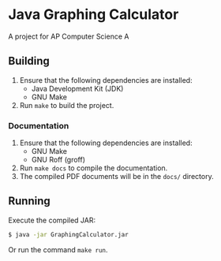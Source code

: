 # Java Graphing Calculator

A project for AP Computer Science A

## Building

1. Ensure that the following dependencies are installed:
    - Java Development Kit (JDK)
    - GNU Make
2. Run `make` to build the project.

### Documentation

1. Ensure that the following dependencies are installed:
    - GNU Make
    - GNU Roff (groff)
2. Run `make docs` to compile the documentation.
3. The compiled PDF documents will be in the `docs/` directory.

## Running

Execute the compiled JAR:

```sh
$ java -jar GraphingCalculator.jar
```

Or run the command `make run`.
